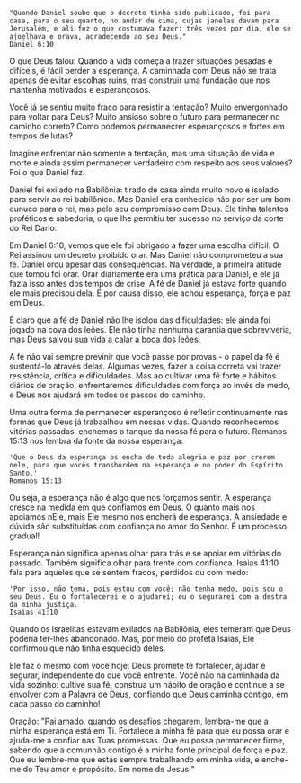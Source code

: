 ```
"Quando Daniel soube que o decreto tinha sido publicado, foi para casa, para o seu quarto, no andar de cima, cujas janelas davam para Jerusalém, e ali fez o que costumava fazer: três vezes por dia, ele se ajoelhava e orava, agradecendo ao seu Deus."
Daniel 6:10
```
O que Deus falou:
Quando a vida começa a trazer situações pesadas e difíceis, é fácil perder a esperança. A caminhada com Deus não se trata apenas de evitar escolhas ruins, mas construir uma fundação que nos mantenha motivados e esperançosos.

Você já se sentiu muito fraco para resistir a tentação? Muito envergonhado para voltar para Deus? Muito ansioso sobre o futuro para permanecer no caminho correto? Como podemos permanecrer esperançosos e fortes em tempos de lutas?

Imagine enfrentar não somente a tentação, mas uma situação de vida e morte e ainda assim permanecer verdadeiro com respeito aos seus valores? Foi o que Daniel fez. 

Daniel foi exilado na Babilônia: tirado de casa ainda muito novo e isolado para servir ao rei babilônico. Mas Daniel era conhecido não por ser um bom eunuco para o rei, mas pelo seu compromisso com Deus. Ele tinha talentos proféticos e sabedoria, o que lhe permitiu ter sucesso no serviço da corte do Rei Dario.

Em Daniel 6:10, vemos que ele foi obrigado a fazer uma escolha difícil. O Rei assinou um decreto proibido orar. Mas Daniel não comprometeu a sua fé. Daniel orou apesar das consequências. Na verdade, a primeira atitude que tomou foi orar. Orar diariamente era uma prática para Daniel, e ele já fazia isso antes dos tempos de crise. A fé de Daniel já estava forte quando ele mais precisou dela. E por causa disso, ele achou esperança, força e paz em Deus.

É claro que a fé de Daniel não lhe isolou das dificuldades: ele ainda foi jogado na cova dos leões. Ele não tinha nenhuma garantia que sobreviveria, mas Deus salvou sua vida a calar a boca dos leões.

A fé não vai sempre previnir que você passe por provas - o papel da fé é sustentá-lo através delas. Algumas vezes, fazer a coisa correta vai trazer resistência, crítica e dificuldades. Mas ao cultivar uma fé forte e hábitos diários de oração, enfrentaremos dificuldades com força ao invés de medo, e Deus nos ajudará em todos os passos do caminho.

Uma outra forma de permanecer esperançoso é refletir continuamente nas formas que Deus já trabaalhou em nossas vidas. Quando reconhecemos vitórias passadas, enchemos o tanque da nossa fé para o futuro. Romanos 15:13 nos lembra da fonte da nossa esperança:

```
'Que o Deus da esperança os encha de toda alegria e paz por crerem nele, para que vocês transbordem na esperança e no poder do Espírito Santo.'
Romanos 15:13
```

Ou seja, a esperança não é algo que nos forçamos sentir. A esperança cresce na medida em que confiamos em Deus. O quanto mais nos apoiamos nEle, mais Ele mesmo nos encherá de esperança. A ansiedade e dúvida são substituídas com confiança no amor do Senhor. É um processo gradual!

Esperança não significa apenas olhar para trás e se apoiar em vitórias do passado. Também significa olhar para frente com confiança. Isaias 41:10 fala para aqueles que se sentem fracos, perdidos ou com medo:

```
'Por isso, não tema, pois estou com você; não tenha medo, pois sou o seu Deus. Eu o fortalecerei e o ajudarei; eu o segurarei com a destra da minha justiça. '
Isaías 41:10
```

Quando os israelitas estavam exilados na Babilônia, eles temeram que Deus poderia ter-lhes abandonado. Mas, por meio do profeta Isaias, Ele confirmou que não tinha esquecido deles. 

Ele faz o mesmo com você hoje: Deus promete te fortalecer, ajudar e segurar, independente do que você enfrente. Você não na caminhada da vida sozinho: cultive sua fé, construa um hábito de oração e continue a se envolver com a Palavra de Deus, confiando que Deus caminha contigo, em cada passo do caminho!

Oração: 
"Pai amado, quando os desafios chegarem, lembra-me que a minha esperança está em Ti. Fortalece a minha fé para que eu possa orar e ajuda-me a confiar nas Tuas promessas. Que eu possa permanecer firme, sabendo que a comunhão contigo é a minha fonte principal de força e paz. Que eu lembre-me que estás sempre trabalhando em minha vida, e enche-me do Teu amor e propósito.
Em nome de Jesus!"
